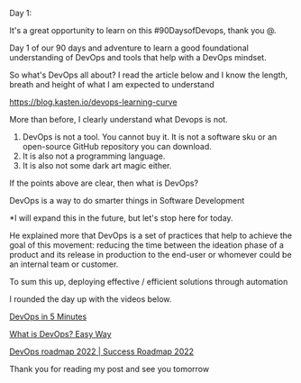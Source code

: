 Day 1:

It's a great opportunity to learn on this #90DaysofDevops, thank you @.

Day 1 of our 90 days and adventure to learn a good foundational understanding of DevOps and tools that help with a DevOps mindset.

So what's DevOps all about? I read the article below and I know the length, breath and height of what I am expected to understand

https://blog.kasten.io/devops-learning-curve

More than before, I clearly understand what Devops is not. 

1.  DevOps is not a tool. You cannot buy it. It is not a software sku or an open-source GitHub repository you can download. 
2.  It is also not a programming language.
3.  It is also not some dark art magic either.

If the points above are clear, then what is DevOps?

DevOps is a way to do smarter things in Software Development

*I will expand this in the future, but let's stop here for today.

He explained more that DevOps is a set of practices that help to achieve the goal of this movement: reducing the time between the ideation phase of a product and its release in production to the end-user or whomever could be an internal team or customer.

To sum this up, deploying effective / efficient solutions through automation

I rounded the day up with the videos below.

[DevOps in 5 Minutes](https://www.youtube.com/watch?v=Xrgk023l4lI)

[](https://www.youtube.com/watch?v=_Gpe1Zn-1fE&t=43s)

[What is DevOps? Easy Way](https://www.youtube.com/watch?v=_Gpe1Zn-1fE&t=43s)

[DevOps roadmap 2022 | Success Roadmap 2022](https://www.youtube.com/watch?v=7l_n97Mt0ko)

Thank you for reading my post and see you tomorrow
